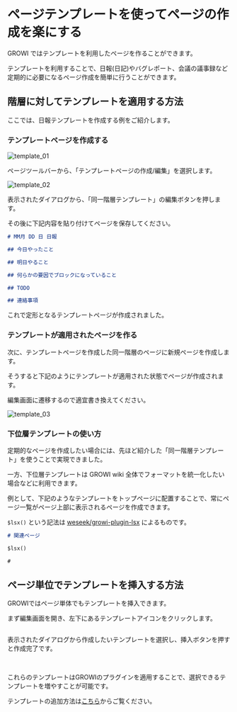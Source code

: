# ページテンプレートを使ってページの作成を楽にする

GROWI ではテンプレートを利用したページを作ることができます。

テンプレートを利用することで、日報(日記)やバグレポート、会議の議事録など定期的に必要になるページ作成を簡単に行うことができます。

## 階層に対してテンプレートを適用する方法

ここでは、日報テンプレートを作成する例をご紹介します。

### テンプレートページを作成する

<img :src="$withBase('/assets/images/ja/template_01.png')" alt="template_01">

ページツールバーから、「テンプレートページの作成/編集」を選択します。

<img :src="$withBase('/assets/images/ja/template_02.png')" alt="template_02">

表示されたダイアログから、「同一階層テンプレート」の編集ボタンを押します。

その後に下記内容を貼り付けてページを保存してください。

```markdown
# MM月 DD 日 日報

## 今日やったこと

## 明日やること

## 何らかの要因でブロックになっていること

## TODO

## 連絡事項
```

これで定形となるテンプレートページが作成されました。

### テンプレートが適用されたページを作る

次に、テンプレートページを作成した同一階層のページに新規ページを作成します。

そうすると下記のようにテンプレートが適用された状態でページが作成されます。

編集画面に遷移するので適宜書き換えてください。

<img :src="$withBase('/assets/images/ja/template_03.png')" alt="template_03">

### 下位層テンプレートの使い方

定期的なページを作成したい場合には、先ほど紹介した「同一階層テンプレート」を使うことで実現できました。

一方、下位層テンプレートは GROWI wiki 全体でフォーマットを統一化したい場合などに利用できます。

例として、下記のようなテンプレートをトップページに配置することで、常にページ一覧がページ上部に表示されるページを作成できます。

`$lsx()` という記法は [weseek/growi-plugin-lsx](https://github.com/weseek/growi-plugin-lsx) によるものです。

```markdown
# 関連ページ

$lsx()

#
```

## ページ単位でテンプレートを挿入する方法

GROWIではページ単体でもテンプレートを挿入できます。

まず編集画面を開き、左下にあるテンプレートアイコンをクリックします。

<img :src="$withBase('/assets/images/ja/template_04.png')" alt="">

表示されたダイアログから作成したいテンプレートを選択し、挿入ボタンを押すと作成完了です。

<img :src="$withBase('/assets/images/ja/template_05.png')" alt="">

<img :src="$withBase('/assets/images/ja/template_06.png')" alt="">

これらのテンプレートはGROWIのプラグインを適用することで、選択できるテンプレートを増やすことが可能です。

テンプレートの追加方法は[こちら](/ja/admin-guide/management-cookbook/plugins.html#%E3%83%95%E3%82%9A%E3%83%A9%E3%82%AF%E3%82%99%E3%82%A4%E3%83%B3%E3%81%AE%E3%82%A4%E3%83%B3%E3%82%B9%E3%83%88%E3%83%BC%E3%83%AB%E6%96%B9%E6%B3%95)からご覧ください。

